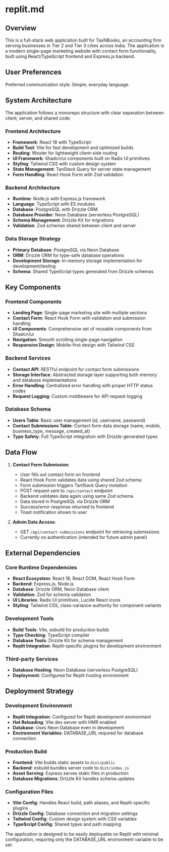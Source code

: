 # replit.md

## Overview

This is a full-stack web application built for TaxNBooks, an accounting firm serving businesses in Tier 2 and Tier 3 cities across India. The application is a modern single-page marketing website with contact form functionality, built using React/TypeScript frontend and Express.js backend.

## User Preferences

Preferred communication style: Simple, everyday language.

## System Architecture

The application follows a monorepo structure with clear separation between client, server, and shared code:

### Frontend Architecture
- **Framework**: React 18 with TypeScript
- **Build Tool**: Vite for fast development and optimized builds
- **Routing**: Wouter for lightweight client-side routing
- **UI Framework**: Shadcn/ui components built on Radix UI primitives
- **Styling**: Tailwind CSS with custom design system
- **State Management**: TanStack Query for server state management
- **Form Handling**: React Hook Form with Zod validation

### Backend Architecture
- **Runtime**: Node.js with Express.js framework
- **Language**: TypeScript with ES modules
- **Database**: PostgreSQL with Drizzle ORM
- **Database Provider**: Neon Database (serverless PostgreSQL)
- **Schema Management**: Drizzle Kit for migrations
- **Validation**: Zod schemas shared between client and server

### Data Storage Strategy
- **Primary Database**: PostgreSQL via Neon Database
- **ORM**: Drizzle ORM for type-safe database operations
- **Development Storage**: In-memory storage implementation for development/testing
- **Schema**: Shared TypeScript types generated from Drizzle schemas

## Key Components

### Frontend Components
- **Landing Page**: Single-page marketing site with multiple sections
- **Contact Form**: React Hook Form with validation and submission handling
- **UI Components**: Comprehensive set of reusable components from Shadcn/ui
- **Navigation**: Smooth scrolling single-page navigation
- **Responsive Design**: Mobile-first design with Tailwind CSS

### Backend Services
- **Contact API**: RESTful endpoint for contact form submissions
- **Storage Interface**: Abstracted storage layer supporting both memory and database implementations
- **Error Handling**: Centralized error handling with proper HTTP status codes
- **Request Logging**: Custom middleware for API request logging

### Database Schema
- **Users Table**: Basic user management (id, username, password)
- **Contact Submissions Table**: Contact form data storage (name, mobile, business_type, message, created_at)
- **Type Safety**: Full TypeScript integration with Drizzle-generated types

## Data Flow

1. **Contact Form Submission**:
   - User fills out contact form on frontend
   - React Hook Form validates data using shared Zod schema
   - Form submission triggers TanStack Query mutation
   - POST request sent to `/api/contact` endpoint
   - Backend validates data again using same Zod schema
   - Data stored in PostgreSQL via Drizzle ORM
   - Success/error response returned to frontend
   - Toast notification shown to user

2. **Admin Data Access**:
   - GET `/api/contact-submissions` endpoint for retrieving submissions
   - Currently no authentication (intended for future admin panel)

## External Dependencies

### Core Runtime Dependencies
- **React Ecosystem**: React 18, React DOM, React Hook Form
- **Backend**: Express.js, Node.js
- **Database**: Drizzle ORM, Neon Database client
- **Validation**: Zod for schema validation
- **UI Libraries**: Radix UI primitives, Lucide React icons
- **Styling**: Tailwind CSS, class-variance-authority for component variants

### Development Tools
- **Build Tools**: Vite, esbuild for production builds
- **Type Checking**: TypeScript compiler
- **Database Tools**: Drizzle Kit for schema management
- **Replit Integration**: Replit-specific plugins for development environment

### Third-party Services
- **Database Hosting**: Neon Database (serverless PostgreSQL)
- **Deployment**: Configured for Replit hosting environment

## Deployment Strategy

### Development Environment
- **Replit Integration**: Configured for Replit development environment
- **Hot Reloading**: Vite dev server with HMR enabled
- **Database**: Uses Neon Database even in development
- **Environment Variables**: DATABASE_URL required for database connection

### Production Build
- **Frontend**: Vite builds static assets to `dist/public`
- **Backend**: esbuild bundles server code to `dist/index.js`
- **Asset Serving**: Express serves static files in production
- **Database Migrations**: Drizzle Kit handles schema updates

### Configuration Files
- **Vite Config**: Handles React build, path aliases, and Replit-specific plugins
- **Drizzle Config**: Database connection and migration settings
- **Tailwind Config**: Custom design system with CSS variables
- **TypeScript Config**: Shared types and path mapping

The application is designed to be easily deployable on Replit with minimal configuration, requiring only the DATABASE_URL environment variable to be set.